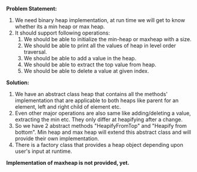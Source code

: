**Problem Statement:**
1. We need binary heap implementation, at run time we will get to know whether its a min heap or max heap.
2. It should support following operations:
   1. We should be able to initialize the min-heap or maxheap with a size.
   2. We should be able to print all the values of heap in level order traversal.
   3. We should be able to add a value in the heap.
   4. We should be able to extract the top value from heap.
   5. We should be able to delete a value at given index.

**Solution:**
1. We have an abstract class heap that contains all the methods' implementation that are applicable to both heaps like parent for an element, left and right child of element etc.
2. Even other major operations are also same like adding/deleting a value, extracting the min etc. They only differ at heapifying after a change.
3. So we have 2 abstract methods "HeapifyFromTop" and "Heapify from bottom". Min heap and max heap will extend this abstract class and will provide their own implementation.
4. There is a factory class that provides a heap object depending upon user's input at runtime.

**Implementation of maxheap is not provided, yet.**